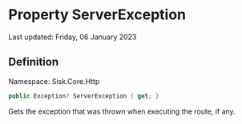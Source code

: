 # Property ServerException
Last updated: Friday, 06 January 2023

## Definition
Namespace: Sisk.Core.Http

```csharp
public Exception? ServerException { get; }
```

Gets the exception that was thrown when executing the route, if any.

